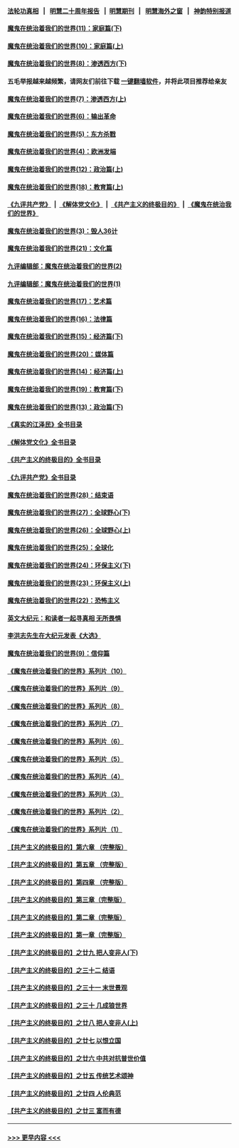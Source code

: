 #### [法轮功真相](https://github.com/gfw-breaker/truth/blob/master/README.md?t=0) &nbsp;&nbsp;|&nbsp;&nbsp; [明慧二十周年报告](https://github.com/gfw-breaker/mh-reports/blob/master/README.md?t=0) &nbsp;&nbsp;|&nbsp;&nbsp;[明慧期刊](https://github.com/gfw-breaker/mh-qikan) &nbsp;&nbsp;|&nbsp;&nbsp; [明慧海外之窗](https://github.com/gfw-breaker/mh-news/blob/master/README.md?t=0) &nbsp;&nbsp;|&nbsp;&nbsp; [神韵特别报道](https://github.com/gfw-breaker/mh-news/blob/master/shenyun.md?t=0)
#### [魔鬼在统治着我们的世界(11)：家庭篇(下)](../pages/nsc422/n10440961.md?t=12021850) 
#### [魔鬼在统治着我们的世界(10)：家庭篇(上)](../pages/nsc422/n10435448.md?t=12021850) 
#### [魔鬼在统治着我们的世界(8)：渗透西方(下)](../pages/nsc422/n10429603.md?t=12021850) 
#### 五毛举报越来越频繁，请网友们前往下载 [一键翻墙软件](https://github.com/gfw-breaker/ssr-accounts)，并将此项目推荐给亲友
#### [魔鬼在统治着我们的世界(7)：渗透西方(上)](../pages/nsc422/n10426013.md?t=12021850) 
#### [魔鬼在统治着我们的世界(6)：输出革命](../pages/nsc422/n10421536.md?t=12021850) 
#### [魔鬼在统治着我们的世界(5)：东方杀戮](../pages/nsc422/n10417707.md?t=12021850) 
#### [魔鬼在统治着我们的世界(4)：欧洲发端](../pages/nsc422/n10414890.md?t=12021850) 
#### [魔鬼在统治着我们的世界(12)：政治篇(上)](../pages/nsc422/n10444576.md?t=12021850) 
#### [魔鬼在统治着我们的世界(18)：教育篇(上)](../pages/nsc422/n10526970.md?t=12021850) 
#### [《九评共产党》](https://github.com/begood0513/9ping.md/blob/master/README.md) &nbsp;|&nbsp; [《解体党文化》](../../../../jtdwh.md/blob/master/README.md)  &nbsp;|&nbsp; [《共产主义的终极目的》](../../../../gczydzjmd.md/blob/master/README.md) &nbsp;|&nbsp; [《魔鬼在统治我们的世界》](../../../../mgztzwmdsj.md/blob/master/README.md) 
#### [魔鬼在统治着我们的世界(3)：毁人36计](../pages/nsc422/n10411583.md?t=12021850) 
#### [魔鬼在统治着我们的世界(21)：文化篇](../pages/nsc422/n10597706.md?t=12021850) 
#### [九评编辑部：魔鬼在统治着我们的世界(2)](../pages/nsc422/n10410036.md?t=12021850) 
#### [九评编辑部：魔鬼在统治着我们的世界(1)](../pages/nsc422/n10406825.md?t=12021850) 
#### [魔鬼在统治着我们的世界(17)：艺术篇](../pages/nsc422/n10499093.md?t=12021850) 
#### [魔鬼在统治着我们的世界(16)：法律篇](../pages/nsc422/n10485969.md?t=12021850) 
#### [魔鬼在统治着我们的世界(15)：经济篇(下)](../pages/nsc422/n10469975.md?t=12021850) 
#### [魔鬼在统治着我们的世界(20)：媒体篇](../pages/nsc422/n10586579.md?t=12021850) 
#### [魔鬼在统治着我们的世界(14)：经济篇(上)](../pages/nsc422/n10457370.md?t=12021850) 
#### [魔鬼在统治着我们的世界(19)：教育篇(下)](../pages/nsc422/n10564808.md?t=12021850) 
#### [魔鬼在统治着我们的世界(13)：政治篇(下)](../pages/nsc422/n10448270.md?t=12021850) 
#### [《真实的江泽民》全书目录](../pages/nsc422/n13721399.md?t=12021850) 
#### [《解体党文化》全书目录](../pages/nsc422/n13721157.md?t=12021850) 
#### [《共产主义的终极目的》全书目录](../pages/nsc422/n13721048.md?t=12021850) 
#### [《九评共产党》全书目录](../pages/nsc422/n13708085.md?t=12021850) 
#### [魔鬼在统治着我们的世界(28)：结束语](../pages/nsc422/n10936246.md?t=12021850) 
#### [魔鬼在统治着我们的世界(27)：全球野心(下)](../pages/nsc422/n10928319.md?t=12021850) 
#### [魔鬼在统治着我们的世界(26)：全球野心(上)](../pages/nsc422/n10900318.md?t=12021850) 
#### [魔鬼在统治着我们的世界(25)：全球化](../pages/nsc422/n10788205.md?t=12021850) 
#### [魔鬼在统治着我们的世界(24)：环保主义(下)](../pages/nsc422/n10695307.md?t=12021850) 
#### [魔鬼在统治着我们的世界(23)：环保主义(上)](../pages/nsc422/n10688613.md?t=12021850) 
#### [魔鬼在统治着我们的世界(22)：恐怖主义](../pages/nsc422/n10614727.md?t=12021850) 
#### [英文大纪元：和读者一起寻真相 无所畏惧](../pages/nsc422/n12542027.md?t=12021850) 
#### [李洪志先生在大纪元发表《大选》](../pages/nsc422/n12534746.md?t=12021850) 
#### [魔鬼在统治着我们的世界(9)：信仰篇](../pages/nsc422/n10432159.md?t=12021850) 
#### [《魔鬼在统治着我们的世界》系列片（10）](../pages/nsc422/n12292670.md?t=12021850) 
#### [《魔鬼在统治着我们的世界》系列片（9）](../pages/nsc422/n12290859.md?t=12021850) 
#### [《魔鬼在统治着我们的世界》系列片（8）](../pages/nsc422/n12287445.md?t=12021850) 
#### [《魔鬼在统治着我们的世界》系列片（7）](../pages/nsc422/n12283425.md?t=12021850) 
#### [《魔鬼在统治着我们的世界》系列片（6）](../pages/nsc422/n12282314.md?t=12021850) 
#### [《魔鬼在统治着我们的世界》系列片（5）](../pages/nsc422/n12281419.md?t=12021850) 
#### [《魔鬼在统治着我们的世界》系列片（4）](../pages/nsc422/n12274024.md?t=12021850) 
#### [《魔鬼在统治着我们的世界》系列片（3）](../pages/nsc422/n12271322.md?t=12021850) 
#### [《魔鬼在统治着我们的世界》系列片（2）](../pages/nsc422/n12269049.md?t=12021850) 
#### [《魔鬼在统治着我们的世界》系列片（1）](../pages/nsc422/n12267575.md?t=12021850) 
#### [【共产主义的终极目的】第六章 （完整版）](../pages/nsc422/n11428913.md?t=12021850) 
#### [【共产主义的终极目的】第五章 （完整版）](../pages/nsc422/n11428912.md?t=12021850) 
#### [【共产主义的终极目的】第四章 （完整版）](../pages/nsc422/n11428907.md?t=12021850) 
#### [【共产主义的终极目的】第三章（完整版）](../pages/nsc422/n11428848.md?t=12021850) 
#### [【共产主义的终极目的】第二章（完整版）](../pages/nsc422/n11428831.md?t=12021850) 
#### [【共产主义的终极目的】第一章（完整版）](../pages/nsc422/n11417651.md?t=12021850) 
#### [【共产主义的终极目的】之廿九 把人变非人(下)](../pages/nsc422/n11344140.md?t=12021850) 
#### [【共产主义的终极目的】之三十二 结语](../pages/nsc422/n11360535.md?t=12021850) 
#### [【共产主义的终极目的】之三十一 末世景观](../pages/nsc422/n11351129.md?t=12021850) 
#### [【共产主义的终极目的】之三十 几成狼世界](../pages/nsc422/n11348280.md?t=12021850) 
#### [【共产主义的终极目的】之廿八 把人变非人(上)](../pages/nsc422/n11340492.md?t=12021850) 
#### [【共产主义的终极目的】之廿七 以恨立国](../pages/nsc422/n11336944.md?t=12021850) 
#### [【共产主义的终极目的】之廿六 中共对抗普世价值](../pages/nsc422/n11324785.md?t=12021850) 
#### [【共产主义的终极目的】之廿五 传统艺术颂神](../pages/nsc422/n11296396.md?t=12021850) 
#### [【共产主义的终极目的】之廿四 人伦典范](../pages/nsc422/n11296397.md?t=12021850) 
#### [【共产主义的终极目的】之廿三 富而有德](../pages/nsc422/n11283598.md?t=12021850) 

----
#### [ >>> 更早内容 <<< ](../indexes/nsc422-earlier.md)
